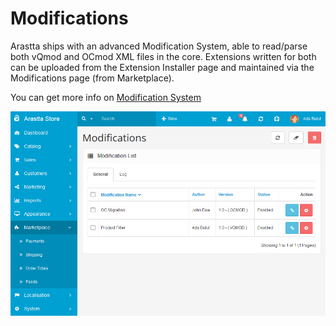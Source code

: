 Modifications
=============

Arastta ships with an advanced Modification System, able to read/parse both vQmod and OCmod XML files in the core. Extensions written for both can be uploaded from the Extension Installer page and maintained via the Modifications page (from Marketplace).

You can get more info on [Modification System](docs/developers/modification-system)

![modifications](_images/modifications.png)
